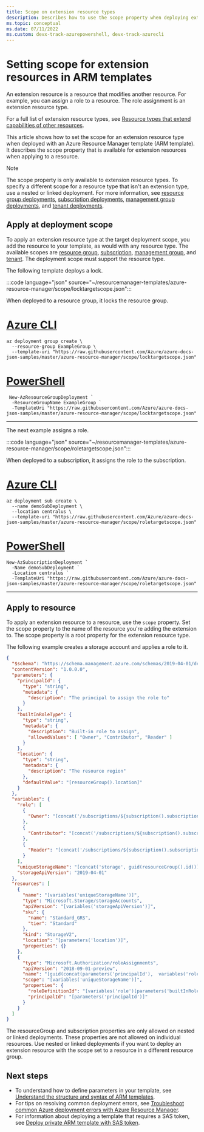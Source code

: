 ```yaml
---
title: Scope on extension resource types
description: Describes how to use the scope property when deploying extension resource types.
ms.topic: conceptual
ms.date: 07/11/2022
ms.custom: devx-track-azurepowershell, devx-track-azurecli
---
```


# Setting scope for extension resources in ARM templates

An extension resource is a resource that modifies another resource. For example, you can assign a role to a resource. The role assignment is an extension resource type.

For a full list of extension resource types, see [Resource types that extend capabilities of other resources](../management/extension-resource-types.md).

This article shows how to set the scope for an extension resource type when deployed with an Azure Resource Manager template (ARM template). It describes the scope property that is available for extension resources when applying to a resource.

> [!NOTE]
> The scope property is only available to extension resource types. To specify a different scope for a resource type that isn't an extension type, use a nested or linked deployment. For more information, see [resource group deployments](deploy-to-resource-group.md), [subscription deployments](deploy-to-subscription.md), [management group deployments](deploy-to-management-group.md), and [tenant deployments](deploy-to-tenant.md).

## Apply at deployment scope

To apply an extension resource type at the target deployment scope, you add the resource to your template, as would with any resource type. The available scopes are [resource group](deploy-to-resource-group.md), [subscription](deploy-to-subscription.md), [management group](deploy-to-management-group.md), and [tenant](deploy-to-tenant.md). The deployment scope must support the resource type.

The following template deploys a lock.

:::code language="json" source="~/resourcemanager-templates/azure-resource-manager/scope/locktargetscope.json":::

When deployed to a resource group, it locks the resource group.

# [Azure CLI](#tab/azure-cli)

```azurecli-interactive
az deployment group create \
  --resource-group ExampleGroup \
  --template-uri "https://raw.githubusercontent.com/Azure/azure-docs-json-samples/master/azure-resource-manager/scope/locktargetscope.json"
```

# [PowerShell](#tab/azure-powershell)

```azurepowershell-interactive
 New-AzResourceGroupDeployment `
  -ResourceGroupName ExampleGroup `
  -TemplateUri "https://raw.githubusercontent.com/Azure/azure-docs-json-samples/master/azure-resource-manager/scope/locktargetscope.json"
```

---

The next example assigns a role.

:::code language="json" source="~/resourcemanager-templates/azure-resource-manager/scope/roletargetscope.json":::

When deployed to a subscription, it assigns the role to the subscription.

# [Azure CLI](#tab/azure-cli)

```azurecli-interactive
az deployment sub create \
  --name demoSubDeployment \
  --location centralus \
  --template-uri "https://raw.githubusercontent.com/Azure/azure-docs-json-samples/master/azure-resource-manager/scope/roletargetscope.json"
```

# [PowerShell](#tab/azure-powershell)

```azurepowershell-interactive
New-AzSubscriptionDeployment `
  -Name demoSubDeployment `
  -Location centralus `
  -TemplateUri "https://raw.githubusercontent.com/Azure/azure-docs-json-samples/master/azure-resource-manager/scope/roletargetscope.json"
```

---

## Apply to resource

To apply an extension resource to a resource, use the `scope` property. Set the scope property to the name of the resource you're adding the extension to. The scope property is a root property for the extension resource type.

The following example creates a storage account and applies a role to it.

```json
{
  "$schema": "https://schema.management.azure.com/schemas/2019-04-01/deploymentTemplate.json#",
  "contentVersion": "1.0.0.0",
  "parameters": {
    "principalId": {
      "type": "string",
      "metadata": {
        "description": "The principal to assign the role to"
      }
    },
    "builtInRoleType": {
      "type": "string",
      "metadata": {
        "description": "Built-in role to assign",
        "allowedValues": [ "Owner", "Contributor", "Reader" ]
      }
    },
    "location": {
      "type": "string",
      "metadata": {
        "description": "The resource region"
      },
      "defaultValue": "[resourceGroup().location]"
    }
  },
  "variables": {
    "role": [
      {
        "Owner": "[concat('/subscriptions/${subscription().subscriptionId}/providers/Microsoft.Authorization/roleDefinitions/8e3af657-a8ff-443c-a75c-2fe8c4bcb635')]"
      },
      {
        "Contributor": "[concat('/subscriptions/${subscription().subscriptionId}/providers/Microsoft.Authorization/roleDefinitions/b24988ac-6180-42a0-ab88-20f7382dd24c')]"
      },
      {
        "Reader": "[concat('/subscriptions/${subscription().subscriptionId}/providers/Microsoft.Authorization/roleDefinitions/acdd72a7-3385-48ef-bd42-f606fba81ae7')]"
      }
    ],
    "uniqueStorageName": "[concat('storage', guid(resourceGroup().id))]",
    "storageApiVersion": "2019-04-01"
  },
  "resources": [
    {
      "name": "[variables('uniqueStorageName')]",
      "type": "Microsoft.Storage/storageAccounts",
      "apiVersion": "[variables('storageApiVersion')]",
      "sku": {
        "name": "Standard_GRS",
        "tier": "Standard"
      },
      "kind": "StorageV2",
      "location": "[parameters('location')]",
      "properties": {}
    },
    {
      "type": "Microsoft.Authorization/roleAssignments",
      "apiVersion": "2018-09-01-preview",
      "name": "[guid(concat(parameters('principalId'),  variables('role')[parameters('builtInRoleType')]))]",
      "scope": "[variables('uniqueStorageName')]",
      "properties": {
        "roleDefinitionId": "[variables('role')[parameters('builtInRoleType')]]",
        "principalId": "[parameters('principalId')]"
      }
    }
  ]
}

```

The resourceGroup and subscription properties are only allowed on nested or linked deployments. These properties are not allowed on individual resources. Use nested or linked deployments if you want to deploy an extension resource with the scope set to a resource in a different resource group.

## Next steps

* To understand how to define parameters in your template, see [Understand the structure and syntax of ARM templates](./syntax.md).
* For tips on resolving common deployment errors, see [Troubleshoot common Azure deployment errors with Azure Resource Manager](common-deployment-errors.md).
* For information about deploying a template that requires a SAS token, see [Deploy private ARM template with SAS token](secure-template-with-sas-token.md).
